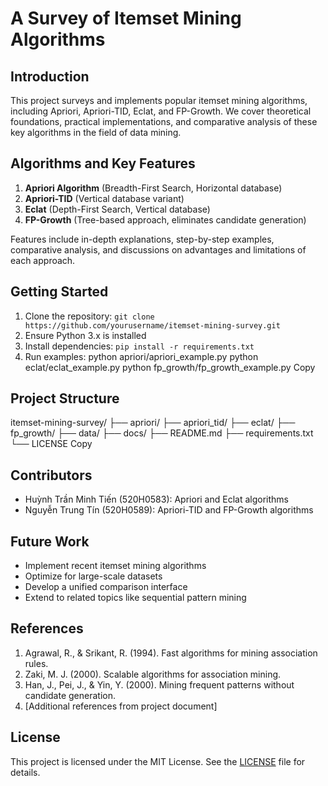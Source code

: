 # A Survey of Itemset Mining Algorithms

## Introduction

This project surveys and implements popular itemset mining algorithms, including Apriori, Apriori-TID, Eclat, and FP-Growth. We cover theoretical foundations, practical implementations, and comparative analysis of these key algorithms in the field of data mining.

## Algorithms and Key Features

1. **Apriori Algorithm** (Breadth-First Search, Horizontal database)
2. **Apriori-TID** (Vertical database variant)
3. **Eclat** (Depth-First Search, Vertical database)
4. **FP-Growth** (Tree-based approach, eliminates candidate generation)

Features include in-depth explanations, step-by-step examples, comparative analysis, and discussions on advantages and limitations of each approach.

## Getting Started

1. Clone the repository: `git clone https://github.com/yourusername/itemset-mining-survey.git`
2. Ensure Python 3.x is installed
3. Install dependencies: `pip install -r requirements.txt`
4. Run examples:
python apriori/apriori_example.py
python eclat/eclat_example.py
python fp_growth/fp_growth_example.py
Copy
## Project Structure
itemset-mining-survey/
├── apriori/
├── apriori_tid/
├── eclat/
├── fp_growth/
├── data/
├── docs/
├── README.md
├── requirements.txt
└── LICENSE
Copy
## Contributors

- Huỳnh Trần Minh Tiến (520H0583): Apriori and Eclat algorithms
- Nguyễn Trung Tín (520H0589): Apriori-TID and FP-Growth algorithms

## Future Work

- Implement recent itemset mining algorithms
- Optimize for large-scale datasets
- Develop a unified comparison interface
- Extend to related topics like sequential pattern mining

## References

1. Agrawal, R., & Srikant, R. (1994). Fast algorithms for mining association rules.
2. Zaki, M. J. (2000). Scalable algorithms for association mining.
3. Han, J., Pei, J., & Yin, Y. (2000). Mining frequent patterns without candidate generation.
4. [Additional references from project document]

## License

This project is licensed under the MIT License. See the [LICENSE](LICENSE) file for details.
 
